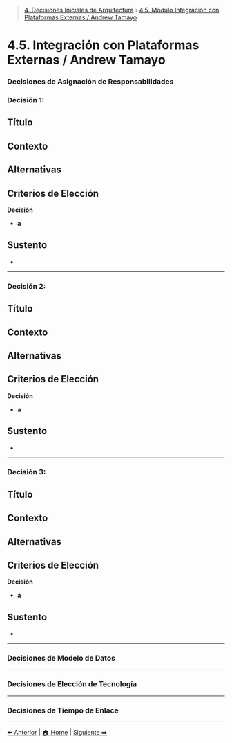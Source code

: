 > [4. Decisiones Iniciales de Arquitectura](../4.md) › [4.5. Módulo Integración con Plataformas Externas / Andrew Tamayo](4.5.md)

# 4.5. Integración con Plataformas Externas / Andrew Tamayo

### Decisiones de Asignación de Responsabilidades

### Decisión 1:

**Título**
- 

**Contexto**
- 

**Alternativas**
- 

**Criterios de Elección**
- 

**Decisión**
- **a**

**Sustento**
- 
- 
---

### Decisión 2:

**Título**
- 

**Contexto**
- 

**Alternativas**
- 

**Criterios de Elección**
- 

**Decisión**
- **a**

**Sustento**
- 
- 

---

### Decisión 3:

**Título**
- 

**Contexto**
- 

**Alternativas**
- 

**Criterios de Elección**
- 

**Decisión**
- **a**

**Sustento**
- 
- 

---

### Decisiones de Modelo de Datos



---

### Decisiones de Elección de Tecnología



---

### Decisiones de Tiempo de Enlace



---

[⬅️ Anterior](../4.4/4.4.md) | [🏠 Home](../../README.md) | [Siguiente ➡️](../4.6/4.6.md)